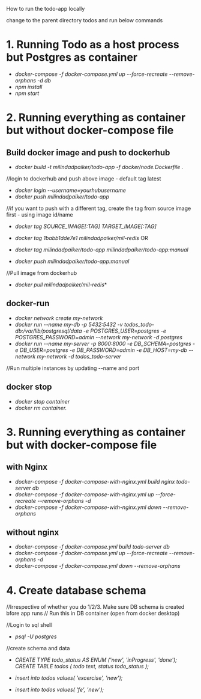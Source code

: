 How to run the todo-app locally

change to the parent directory todos and run below commands

# 1. Running Todo as a host process but Postgres as container

+ *docker-compose -f docker-compose.yml up --force-recreate --remove-orphans -d db*
+ *npm install*
+ *npm start*

# 2. Running everything as container but without docker-compose file

## Build docker image and push to dockerhub

+ *docker build -t milindadpaiker/todo-app -f docker/node.Dockerfile .*

//login to dockerhub and push above image - default tag latest
+ *docker login --username=yourhubusername*
+ *docker push milindadpaiker/todo-app*

//if you want to push with a different tag, create the tag from source image first - using image id/name
+ *docker tag SOURCE_IMAGE[:TAG] TARGET_IMAGE[:TAG]*
+ *docker tag 1babb1dde7e1 milindadpaiker/mil-redis*
    OR
    
+ *docker tag milindadpaiker/todo-app milindadpaiker/todo-app:manual*
+ *docker push milindadpaiker/todo-app:manual*

//Pull image from dockerhub
+ *docker pull milindadpaiker/mil-redis**

## docker-run

+ *docker network create my-network*
+ *docker run --name my-db -p 5432:5432 -v todos_todo-db:/var/lib/postgresql/data -e POSTGRES_USER=postgres -e POSTGRES_PASSWORD=admin --network my-network -d postgres*
+ *docker run --name my-server -p 8000:8000 -e DB_SCHEMA=postgres -e DB_USER=postgres -e DB_PASSWORD=admin -e DB_HOST=my-db --network my-network -d todos_todo-server*

//Run multiple instances by updating --name and port

## docker stop

+ *docker stop container*
+ *docker rm container.*


#  3. Running everything as container but with docker-compose file


## with Nginx
+ *docker-compose -f docker-compose-with-nginx.yml build nginx todo-server db*
+ *docker-compose -f docker-compose-with-nginx.yml up --force-recreate --remove-orphans -d*
+ *docker-compose -f docker-compose-with-nginx.yml down --remove-orphans*

## without nginx

+ *docker-compose -f docker-compose.yml build todo-server db*
+ *docker-compose -f docker-compose.yml up --force-recreate --remove-orphans -d*
+ *docker-compose -f docker-compose.yml down --remove-orphans*




# 4. Create database schema
//Irrespective of whether you do 1/2/3. Make sure DB schema is created bfore app runs
// Run this in DB container (open from docker desktop)

//Login to sql shell
+ *psql -U postgres*

//create schema and data
+ *CREATE TYPE todo_status AS ENUM ('new', 'inProgress', 'done');
	CREATE TABLE todos (
	todo text,
	status todo_status
);*

+ *insert into todos values( 'excercise', 'new');*
+ *insert into todos values( 'fe', 'new');*

```
